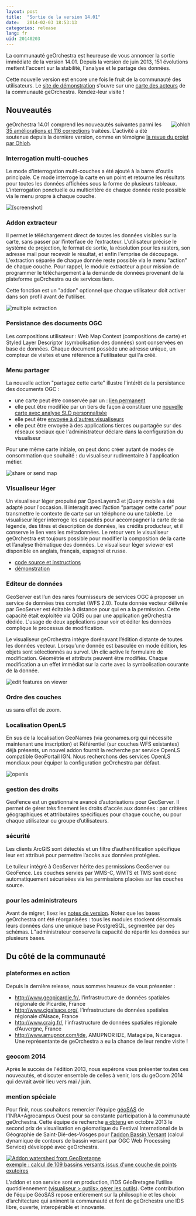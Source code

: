 ```yaml
---
layout: post
title:  "Sortie de la version 14.01"
date:   2014-02-03 18:53:13
categories: release
lang: fr
uid: 20140203
---
```


<p>La communauté geOrchestra est heureuse de vous annoncer la sortie immédiate
de la version 14.01. Depuis la version de juin 2013, 151 évolutions mettent
l'accent sur la stabilité, l'analyse et le partage des données.</p>

<!--more-->

<p>Cette nouvelle version est encore une fois le fruit de la communauté des
utilisateurs. Le <a href="http://sdi.georchestra.org/" hreflang="en">site de
démonstration</a> s'ouvre sur une <a href="http://sdi.georchestra.org/mapfishapp/?lang=fr" hreflang="fr">carte des
acteurs</a> de la communauté geOrchestra. Rendez-leur visite !</p>
<h2>Nouveautés</h2>
<p><a href="http://www.ohloh.net/p/georchestra" hreflang="en"><img src="/public/screenshots/14.01/ohloh.png" alt="ohloh" style="float:right; margin: 0 0 1em 1em;" title="ohloh, fév. 2014" /></a> geOrchestra
14.01 comprend les nouveautés suivantes parmi les <a href="https://github.com/georchestra/georchestra/issues?milestone=3&amp;state=closed" hreflang="en">35 améliorations et 116 corrections</a> traitées. L'activité a
été soutenue depuis la dernière version, comme en témoigne <a href="http://www.ohloh.net/p/georchestra" hreflang="en">la revue du projet par
Ohloh</a>.</p>
<h3>Interrogation multi-couches</h3>
<p>Le mode d'interrogation multi-couches a été ajouté à la barre d'outils
principale. Ce mode interroge la carte en un point et retourne les résultats
pour toutes les données affichées sous la forme de plusieurs tableaux.
L'interrogation ponctuelle ou multicritère de chaque donnée reste possible via
le menu propre à chaque couche.</p>
<p><img src="/public/screenshots/14.01/multiquery.png" alt="[screenshot]" style="display:block; margin:0 auto;" title="multiple getFeatureInfo, fév. 2014" /></p>
<h3>Addon extracteur</h3>
<p>Il permet le téléchargement direct de toutes les données visibles sur la
carte, sans passer par l’interface de l’extracteur. L'utilisateur précise le
système de projection, le format de sortie, la résolution pour les rasters, son
adresse mail pour recevoir le résultat, et enfin l'emprise de découpage.
L'extraction séparée de chaque donnée reste possible via le menu &quot;action&quot; de
chaque couche. Pour rappel, le module extracteur a pour mission de programmer
le téléchargement à la demande de données provenant de la plateforme
geOrchestra ou de services tiers.</p>
<p>Cette fonction est un &quot;addon&quot; optionnel que chaque utilisateur doit activer
dans son profil avant de l'utiliser.</p>
<p><img src="/public/screenshots/14.01/extractor.png" alt="multiple extraction" style="display:block; margin:0 auto;" title="multiple extraction, fév. 2014" /></p>
<h3>Persistance des documents OGC</h3>
<p>Les compositions utilisateur : Web Map Context (compositions de carte)
et Styled Layer Descriptor (symbolisation des données) sont conservées en base
de données. Chaque document possède une adresse unique, un compteur de visites
et une référence à l'utilisateur qui l'a créé.</p>
<h3>Menu partager</h3>
<p>La nouvelle action &quot;partagez cette carte&quot; illustre l'intérêt de la
persistance des documents OGC :</p>
<ul>
<li>une carte peut être conservée par un : <a href="http://sdi.georchestra.org/mapfishapp/map/0d05bc8b10db4c292639db9e6d713641?lang=es" hreflang="es">lien permanent</a></li>
<li>elle peut être modifiée par un tiers de façon à constituer une <a href="http://sdi.georchestra.org/mapfishapp/map/0c3641dfaade3b5c366f78eac125fd7e?lang=es" hreflang="es">nouvelle carte avec analyse SLD personnalisée</a></li>
<li>elle peut être <a href="http://sdi.georchestra.org/sviewer/?wmc=468401c3b96667adfe2af8d261b82b01" hreflang="en">envoyée à d'autres visualiseurs</a></li>
<li>elle peut être envoyée à des applications tierces ou partagée sur des
réseaux sociaux que l'administrateur déclare dans la configuration du
visualiseur</li>
</ul>
<p>Pour une même carte initiale, on peut donc créer autant de modes de
consommation que souhaité : du visualiseur rudimentaire à l'application
métier.</p>
<p><img src="/public/screenshots/14.01/share.png" alt="share or send map" style="display:block; margin:0 auto;" title="share or send map, fév. 2014" /></p>
<h3>Visualiseur léger</h3>
<p>Un visualiseur léger propulsé par OpenLayers3 et jQuery mobile a été adapté
pour l'occasion. Il interagit avec l’action “partager cette carte” pour
transmettre le contexte de carte sur un téléphone ou une tablette. Le
visualiseur léger interroge les capacités pour accompagner la carte de sa
légende, des titres et description de données, les crédits producteur, et il
conserve le lien vers les métadonnées. Le retour vers le visualiseur
geOrchestra est toujours possible pour modifier la composition de la carte et
l’analyse thématique des données. Le visualiseur léger sviewer est disponible
en anglais, français, espagnol et russe.</p>
<ul>
<li><a href="https://github.com/georchestra/sviewer" hreflang="en">code source
et instructions</a></li>
<li><a href="http://sdi.georchestra.org/sviewer/?layers=geor:sdi" hreflang="en">démonstration</a></li>
</ul>
<h3>Editeur de données</h3>
<p>GeoServer est l’un des rares fournisseurs de services OGC à proposer un
service de données très complet (WFS 2.0). Toute donnée vecteur délivrée par
GeoServer est éditable à distance pour qui en a la permission. Cette capacité
était exploitée via QGIS ou par une application geOrchestra dédiée. L'usage de
deux applications pour voir et éditer les données complique le processus de
modification.</p>
<p>Le visualiseur geOrchestra intègre dorénavant l’édition distante de toutes
les données vecteur. Lorsqu’une donnée est basculée en mode édition, les objets
sont sélectionnés au survol. Un clic active le formulaire de modification.
Géométrie et attributs peuvent être modifiés. Chaque modification a un effet
immédiat sur la carte avec la symbolisation courante de la donnée.</p>
<p><img src="/public/screenshots/14.01/editfeature.png" alt="edit features on viewer" style="display:block; margin:0 auto;" title="edit features on viewer, fév. 2014" /></p>
<h3>Ordre des couches</h3>us sans effet de zoom.</p>
<h3>Localisation OpenLS</h3>
<p>En sus de la localisation GeoNames (via geonames.org qui nécessite
maintenant une inscription) et Référentiel (sur couches WFS existantes) déjà
présents, un nouvel addon fournit la recherche par service OpenLS compatible
GeoPortail IGN. Nous recherchons des services OpenLS mondiaux pour équiper la
configuration geOrchestra par défaut.</p>
<p><img src="/public/screenshots/14.01/openls.png" alt="openls" style="display:block; margin:0 auto;" title="openls, fév. 2014" /></p>
<h3>gestion des droits</h3>
<p>GeoFence est un gestionnaire avancé d’autorisations pour GeoServer. Il
permet de gérer très finement les droits d'accès aux données : par
critères géographiques et attributaires spécifiques pour chaque couche, ou pour
chaque utilisateur ou groupe d’utilisateurs.</p>
<h3>sécurité</h3>
<p>Les clients ArcGIS sont détectés et un filtre d’authentification spécifique
leur est attribué pour permettre l’accès aux données protégées.</p>
<p>Le tuileur intégré à GeoServer hérite des permissions GeoServer ou GeoFence.
Les couches servies par WMS-C, WMTS et TMS sont donc automatiquement sécurisées
via les permissions placées sur les couches source.</p>
<h3>pour les administrateurs</h3>
<p>Avant de migrer, lisez les <a href="https://github.com/georchestra/georchestra/blob/master/RELEASE_NOTES.md" hreflang="en">notes de version</a>. Notez que les bases geOrchestra ont été
réorganisées : tous les modules stockent désormais leurs données dans une
unique base PostgreSQL, segmentée par des schémas. L’'administrateur conserve
la capacité de répartir les données sur plusieurs bases.</p>
<h2>Du côté de la communauté</h2>
<h3>plateformes en action</h3>
<p>Depuis la dernière release, nous sommes heureux de vous présenter :</p>
<ul>
<li><a href="http://www.geopicardie.fr/" hreflang="fr">http://www.geopicardie.fr/</a>, l’infrastructure de données spatiales
régionale de Picardie, France</li>
<li><a href="http://www.cigalsace.org/" hreflang="fr">http://www.cigalsace.org/</a>, l’infrastructure de données spatiales
régionale d’Alsace, France</li>
<li><a href="http://www.craig.fr/" hreflang="fr">http://www.craig.fr/</a>,
l’infrastructure de données spatiales régionale d’Auvergne, France</li>
<li><a href="http://www.amupnor.com/ide" hreflang="es">http://www.amupnor.com/ide</a>, AMUPNOR IDE, Matagalpa, Nicaragua. Une
représentante de geOrchestra a eu la chance de leur rendre visite !</li>
</ul>
<h3>geocom 2014</h3>
<p>Après le succès de l'édition 2013, nous espérons vous présenter toutes ces
nouveautés, et discuter ensemble de celles à venir, lors du geOcom 2014 qui
devrait avoir lieu vers mai / juin.</p>
<h3>mention spéciale</h3>
<p>Pour finir, nous souhaitons remercier l'équipe <a href="http://geowww.agrocampus-ouest.fr/web/" hreflang="en">géoSAS</a> de
l’INRA+Agrocampus Ouest pour sa constante participation à la communauté
geOrchestra. Cette équipe de recherche <a href="http://geowww.agrocampus-ouest.fr/web/?p=1120" hreflang="fr">a obtenu</a> en
octobre 2013 le second prix de visualisation en géomatique du Festival
International de la Géographie de Saint-Dié-des-Vosges pour <a href="http://geowww.agrocampus-ouest.fr/web/wp-content/uploads/2013/10/posterA0-Saint-Di%C3%A9-2013.pdf" hreflang="fr">l'addon Bassin Versant</a> (calcul dynamique de contours de
bassin versant par OGC Web Processing Service) développé avec geOrchestra.</p>
<p><a href="http://dev.geobretagne.fr/mapfishapp/map/9bbd5008dacd20e8662b0344ac161457" hreflang="en"><img src="/public/screenshots/14.01/bv.png" alt="Addon watershed from GeoBretagne" style="display:block; margin:0 auto;" title="Addon watershed from GeoBretagne, fév. 2014" /> exemple : calcul de 109
bassins versants issus d'une couche de points exutoires</a></p>
<p>L’addon et son service sont en production, l’IDS GéoBretagne l’utilise
quotidiennement (<a href="http://geobretagne.fr/mapfishapp/" hreflang="fr">visualiseur &gt; outils&gt; gérer les outils</a>). Cette contribution de
l'équipe GéoSAS repose entièrement sur la philosophie et les choix
d’architecture qui animent la communauté et font de geOrchestra une IDS libre,
ouverte, interopérable et innovante.</p>